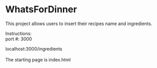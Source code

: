 # WhatsForDinner

This project allows users to insert their recipes name and ingredients. 

Instructions: <br>
port #: 3000

localhost:3000/ingredients <br></br>
The starting page is index.html
